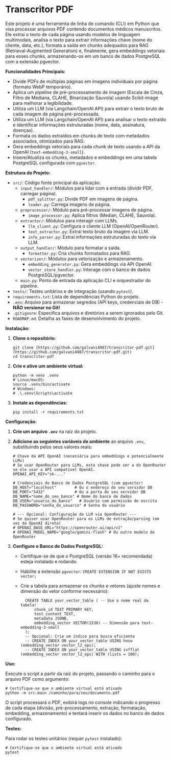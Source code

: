 # Transcritor PDF

Este projeto é uma ferramenta de linha de comando (CLI) em Python que visa processar arquivos PDF contendo documentos médicos manuscritos. Ele extrai o texto de cada página usando modelos de linguagem multimodais, analisa o texto para extrair informações chave (nome do cliente, data, etc.), formata a saída em chunks adequados para RAG (Retrieval-Augmented Generation) e, finalmente, gera embeddings vetoriais para esses chunks, armazenando-os em um banco de dados PostgreSQL com a extensão pgvector.

**Funcionalidades Principais:**

* Divide PDFs de múltiplas páginas em imagens individuais por página (formato WebP temporário).
* Aplica um pipeline de pré-processamento de imagem (Escala de Cinza, Filtro de Mediana, CLAHE, Binarização Sauvola) usando Scikit-image para melhorar a legibilidade.
* Utiliza um LLM (via Langchain/OpenAI API) para extrair o texto bruto de cada imagem de página pré-processada.
* Utiliza um LLM (via Langchain/OpenAI API) para analisar o texto extraído e identificar informações estruturadas (nome, data, assinatura, doenças).
* Formata os dados extraídos em chunks de texto com metadados associados, otimizados para RAG.
* Gera embeddings vetoriais para cada chunk de texto usando a API da OpenAI (`text-embedding-3-small`).
* Insere/Atualiza os chunks, metadados e embeddings em uma tabela PostgreSQL configurada com `pgvector`.

**Estrutura do Projeto:**

* `src/`: Código fonte principal da aplicação.
    * `input_handler/`: Módulos para lidar com a entrada (dividir PDF, carregar página).
        * `pdf_splitter.py`: Divide PDF em imagens de página.
        * `loader.py`: Carrega imagens de página.
    * `preprocessor/`: Módulo para pré-processar imagens de página.
        * `image_processor.py`: Aplica filtros (Median, CLAHE, Sauvola).
    * `extractor/`: Módulos para interagir com LLMs.
        * `llm_client.py`: Configura o cliente LLM (OpenAI/OpenRouter).
        * `text_extractor.py`: Extrai texto bruto da imagem via LLM.
        * `info_parser.py`: Extrai informações estruturadas do texto via LLM.
    * `output_handler/`: Módulo para formatar a saída.
        * `formatter.py`: Cria chunks formatados para RAG.
    * `vectorizer/`: Módulos para vetorização e armazenamento.
        * `embedding_generator.py`: Gera embeddings via API OpenAI.
        * `vector_store_handler.py`: Interage com o banco de dados PostgreSQL/pgvector.
    * `main.py`: Ponto de entrada da aplicação CLI e orquestrador do pipeline.
* `tests/`: Testes unitários e de integração (usando `pytest`).
* `requirements.txt`: Lista de dependências Python do projeto.
* `.env`: Arquivo para armazenar segredos (API keys, credenciais de DB) - **NÃO versionar no Git!**
* `.gitignore`: Especifica arquivos e diretórios a serem ignorados pelo Git.
* `ROADMAP.md`: Detalha as fases de desenvolvimento do projeto.

**Instalação:**

1.  **Clone o repositório:**

        git clone [https://github.com/galvani4987/transcritor-pdf.git](https://github.com/galvani4987/transcritor-pdf.git)
        cd transcritor-pdf

2.  **Crie e ative um ambiente virtual:**

        python -m venv .venv
        # Linux/macOS:
        source .venv/bin/activate
        # Windows:
        # .\.venv\Scripts\activate

3.  **Instale as dependências:**

        pip install -r requirements.txt

**Configuração:**

1.  **Crie um arquivo `.env`** na raiz do projeto.
2.  **Adicione as seguintes variáveis de ambiente** ao arquivo `.env`, substituindo pelos seus valores reais:

    ```dotenv
    # Chave da API OpenAI (necessária para embeddings e potencialmente LLMs)
    # Se usar OpenRouter para LLMs, esta chave pode ser a do OpenRouter se ele usar a API compatível OpenAI.
    OPENAI_API_KEY="sk-..."

    # Credenciais do Banco de Dados PostgreSQL (com pgvector)
    DB_HOST="localhost"        # Ou o endereço do seu servidor DB
    DB_PORT="5432"             # Ou a porta do seu servidor DB
    DB_NAME="nome_do_seu_banco" # Nome do banco de dados
    DB_USER="usuario_do_banco"   # Usuário com permissão de escrita
    DB_PASSWORD="senha_do_usuario" # Senha do usuário

    # --- Opcional: Configuração do LLM via OpenRouter ---
    # Se quiser usar OpenRouter para os LLMs de extração/parsing (em vez da OpenAI direta)
    # OPENAI_BASE_URL="https://openrouter.ai/api/v1"
    # OPENAI_MODEL_NAME="google/gemini-flash" # Ou outro modelo do OpenRouter
    ```

3.  **Configure o Banco de Dados PostgreSQL:**
    * Certifique-se de que o PostgreSQL (versão 16+ recomendada) esteja instalado e rodando.
    * Habilite a extensão `pgvector`: `CREATE EXTENSION IF NOT EXISTS vector;`
    * Crie a tabela para armazenar os chunks e vetores (ajuste nomes e dimensão do vetor conforme necessário):

            CREATE TABLE your_vector_table ( -- Use o nome real da tabela!
                chunk_id TEXT PRIMARY KEY,
                text_content TEXT,
                metadata JSONB,
                embedding_vector VECTOR(1536) -- Dimensão para text-embedding-3-small
            );
            -- Opcional: Crie um índice para busca eficiente
            -- CREATE INDEX ON your_vector_table USING hnsw (embedding_vector vector_l2_ops);
            -- CREATE INDEX ON your_vector_table USING ivfflat (embedding_vector vector_l2_ops) WITH (lists = 100);

**Uso:**

Execute o script a partir da raiz do projeto, passando o caminho para o arquivo PDF como argumento:

    # Certifique-se que o ambiente virtual está ativado
    python -m src.main /caminho/para/seu/documento.pdf

O script processará o PDF, exibirá logs no console indicando o progresso de cada etapa (divisão, pré-processamento, extração, formatação, embedding, armazenamento) e tentará inserir os dados no banco de dados configurado.

**Testes:**

Para rodar os testes unitários (requer `pytest` instalado):

    # Certifique-se que o ambiente virtual está ativado
    pytest